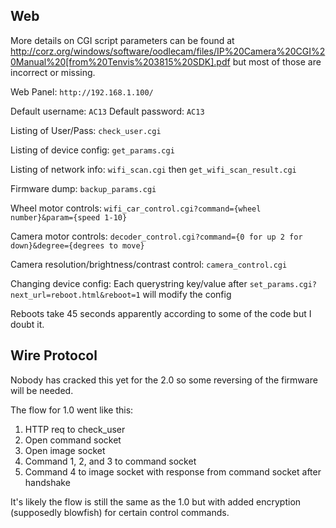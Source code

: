 ## Web

More details on CGI script parameters can be found at http://corz.org/windows/software/oodlecam/files/IP%20Camera%20CGI%20Manual%20[from%20Tenvis%203815%20SDK].pdf but most of those are incorrect or missing.

Web Panel: `http://192.168.1.100/`

Default username: `AC13`
Default password: `AC13`

Listing of User/Pass: `check_user.cgi`

Listing of device config: `get_params.cgi`

Listing of network info: `wifi_scan.cgi` then `get_wifi_scan_result.cgi`

Firmware dump: `backup_params.cgi`

Wheel motor controls: `wifi_car_control.cgi?command={wheel number}&param={speed 1-10}`

Camera motor controls: `decoder_control.cgi?command={0 for up 2 for down}&degree={degrees to move}`

Camera resolution/brightness/contrast control: `camera_control.cgi`

Changing device config: Each querystring key/value after `set_params.cgi?next_url=reboot.html&reboot=1` will modify the config

Reboots take 45 seconds apparently according to some of the code but I doubt it.

## Wire Protocol

Nobody has cracked this yet for the 2.0 so some reversing of the firmware will be needed.

The flow for 1.0 went like this:

1. HTTP req to check_user
2. Open command socket
3. Open image socket
4. Command 1, 2, and 3 to command socket
5. Command 4 to image socket with response from command socket after handshake


It's likely the flow is still the same as the 1.0 but with added encryption (supposedly blowfish) for certain control commands.